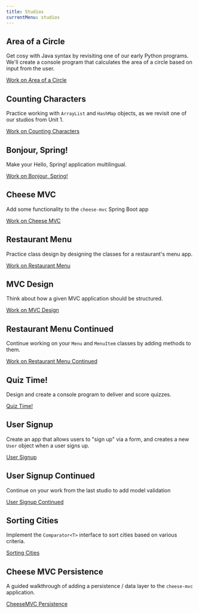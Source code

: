 ```yaml
---
title: Studios
currentMenu: studios
---
```


## Area of a Circle

Get cosy with Java syntax by revisiting one of our early Python programs. We'll create a console program that calculates the area of a circle based on input from the user.

[Work on Area of a Circle](area/)

## Counting Characters

Practice working with `ArrayList` and `HashMap` objects, as we revisit one of our studios from Unit 1.

[Work on Counting Characters](counting-characters/)

## Bonjour, Spring!

Make your Hello, Spring! application multilingual.

[Work on Bonjour, Spring!](bonjour-spring/)

## Cheese MVC

Add some functionality to the `cheese-mvc` Spring Boot app

[Work on Cheese MVC](cheese-mvc/)

## Restaurant Menu

Practice class design by designing the classes for a restaurant's menu app.

[Work on Restaurant Menu](restaurant-menu/)

## MVC Design

Think about how a given MVC application should be structured.

[Work on MVC Design](mvc-design/)

## Restaurant Menu Continued

Continue working on your `Menu` and `MenuItem` classes by adding methods to them.

[Work on Restaurant Menu Continued](restaurant-menu-continued/)

## Quiz Time!

Design and create a console program to deliver and score quizzes.

[Quiz Time!](quiz-time/)

## User Signup

Create an app that allows users to "sign up" via a form, and creates a new `User` object when a user signs up.

[User Signup](user-signup/)

## User Signup Continued

Continue on your work from the last studio to add model validation

[User Signup Continued](user-signup-continued/)

## Sorting Cities

Implement the `Comparator<T>` interface to sort cities based on various criteria.

[Sorting Cities](sorting-cities/)

## Cheese MVC Persistence

A guided walkthrough of adding a persistence / data layer to the `cheese-mvc` application.

[CheeseMVC Persistence](cheese-mvc-persistent/)
